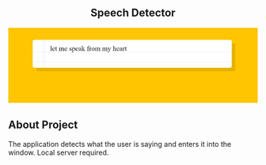   <h2 align="center">Speech Detector</h3>

<!-- ABOUT THE PROJECT -->
![Alt text](/Speech%20Detection.png?raw=true?raw=true "SpeechD")
## About Project
<p>
The application detects what the user is saying and enters it into the window. Local server required.
</p>
